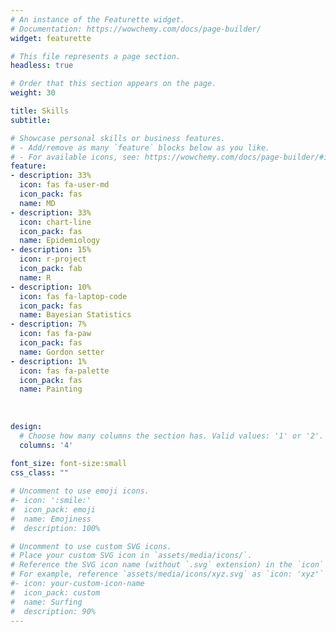```yaml
---
# An instance of the Featurette widget.
# Documentation: https://wowchemy.com/docs/page-builder/
widget: featurette

# This file represents a page section.
headless: true

# Order that this section appears on the page.
weight: 30

title: Skills
subtitle:

# Showcase personal skills or business features.
# - Add/remove as many `feature` blocks below as you like.
# - For available icons, see: https://wowchemy.com/docs/page-builder/#icons
feature:
- description: 33%
  icon: fas fa-user-md
  icon_pack: fas
  name: MD
- description: 33%
  icon: chart-line
  icon_pack: fas
  name: Epidemiology
- description: 15%
  icon: r-project
  icon_pack: fab
  name: R
- description: 10%
  icon: fas fa-laptop-code
  icon_pack: fas
  name: Bayesian Statistics
- description: 7%
  icon: fas fa-paw
  icon_pack: fas
  name: Gordon setter
- description: 1%
  icon: fas fa-palette
  icon_pack: fas
  name: Painting
  
  
  
design:
  # Choose how many columns the section has. Valid values: '1' or '2'.
  columns: '4'
  
font_size: font-size:small
css_class: ""  

# Uncomment to use emoji icons.
#- icon: ':smile:'
#  icon_pack: emoji
#  name: Emojiness
#  description: 100% 

# Uncomment to use custom SVG icons.
# Place your custom SVG icon in `assets/media/icons/`.
# Reference the SVG icon name (without `.svg` extension) in the `icon` field.
# For example, reference `assets/media/icons/xyz.svg` as `icon: 'xyz'`
#- icon: your-custom-icon-name
#  icon_pack: custom
#  name: Surfing
#  description: 90%
---
```


